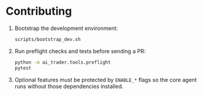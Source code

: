 # Contributing

1. Bootstrap the development environment:
   ```bash
   scripts/bootstrap_dev.sh
   ```
2. Run preflight checks and tests before sending a PR:
   ```bash
   python -m ai_trader.tools.preflight
   pytest
   ```
3. Optional features must be protected by `ENABLE_*` flags so the core agent runs
   without those dependencies installed.
